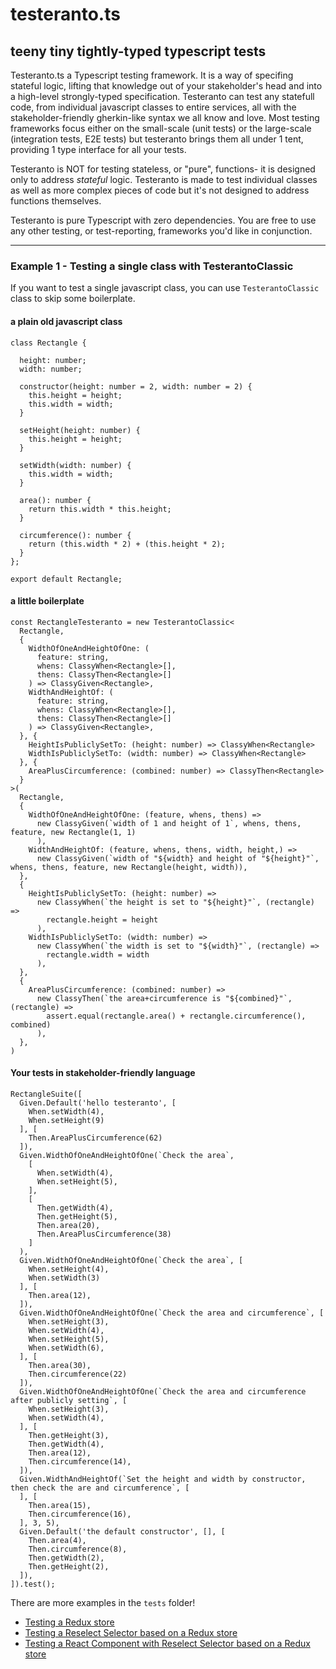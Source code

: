 # testeranto.ts
## teeny tiny tightly-typed typescript tests

Testeranto.ts a Typescript testing framework. It is a way of specifing stateful logic, lifting that knowledge out of your stakeholder's head and into a high-level strongly-typed specification. Testeranto can test any statefull code, from individual javascript classes to entire services, all with the stakeholder-friendly gherkin-like syntax we all know and love. Most testing frameworks focus either on the small-scale (unit tests) or the large-scale (integration tests, E2E tests) but testeranto brings them all under 1 tent, providing 1 type interface for all your tests. 

Testeranto is NOT for testing stateless, or "pure", functions- it is designed only to address _stateful_ logic. Testeranto is made to test individual classes as well as more complex pieces of code but it's not designed to address functions themselves.

Testeranto is pure Typescript with zero dependencies. You are free to use any other testing, or test-reporting, frameworks you'd like in conjunction.

---

### Example 1 - Testing a single class with TesterantoClassic

If you want to test a single javascript class, you can use `TesterantoClassic` class to skip some boilerplate. 

#### a plain old javascript class

```
class Rectangle {

  height: number;
  width: number;

  constructor(height: number = 2, width: number = 2) {
    this.height = height;
    this.width = width;
  }

  setHeight(height: number) {
    this.height = height;
  }

  setWidth(width: number) {
    this.width = width;
  }

  area(): number {
    return this.width * this.height;
  }

  circumference(): number {
    return (this.width * 2) + (this.height * 2);
  }
};

export default Rectangle;
```

#### a little boilerplate
```
const RectangleTesteranto = new TesterantoClassic<
  Rectangle,
  {
    WidthOfOneAndHeightOfOne: (
      feature: string,
      whens: ClassyWhen<Rectangle>[],
      thens: ClassyThen<Rectangle>[]
    ) => ClassyGiven<Rectangle>,
    WidthAndHeightOf: (
      feature: string,
      whens: ClassyWhen<Rectangle>[],
      thens: ClassyThen<Rectangle>[]
    ) => ClassyGiven<Rectangle>,
  }, {
    HeightIsPubliclySetTo: (height: number) => ClassyWhen<Rectangle>
    WidthIsPubliclySetTo: (width: number) => ClassyWhen<Rectangle>
  }, {
    AreaPlusCircumference: (combined: number) => ClassyThen<Rectangle>
  }
>(
  Rectangle,
  {
    WidthOfOneAndHeightOfOne: (feature, whens, thens) =>
      new ClassyGiven(`width of 1 and height of 1`, whens, thens, feature, new Rectangle(1, 1)
      ),
    WidthAndHeightOf: (feature, whens, thens, width, height,) =>
      new ClassyGiven(`width of "${width} and height of "${height}"`, whens, thens, feature, new Rectangle(height, width)),
  },
  {
    HeightIsPubliclySetTo: (height: number) =>
      new ClassyWhen(`the height is set to "${height}"`, (rectangle) =>
        rectangle.height = height
      ),
    WidthIsPubliclySetTo: (width: number) =>
      new ClassyWhen(`the width is set to "${width}"`, (rectangle) =>
        rectangle.width = width
      ),
  },
  {
    AreaPlusCircumference: (combined: number) =>
      new ClassyThen(`the area+circumference is "${combined}"`, (rectangle) =>
        assert.equal(rectangle.area() + rectangle.circumference(), combined)
      ),
  },
)
```

#### Your tests in stakeholder-friendly language
```
RectangleSuite([
  Given.Default('hello testeranto', [
    When.setWidth(4),
    When.setHeight(9)
  ], [
    Then.AreaPlusCircumference(62)
  ]),
  Given.WidthOfOneAndHeightOfOne(`Check the area`,
    [
      When.setWidth(4),
      When.setHeight(5),
    ],
    [
      Then.getWidth(4),
      Then.getHeight(5),
      Then.area(20),
      Then.AreaPlusCircumference(38)
    ]
  ),
  Given.WidthOfOneAndHeightOfOne(`Check the area`, [
    When.setHeight(4),
    When.setWidth(3)
  ], [
    Then.area(12),
  ]),
  Given.WidthOfOneAndHeightOfOne(`Check the area and circumference`, [
    When.setHeight(3),
    When.setWidth(4),
    When.setHeight(5),
    When.setWidth(6),
  ], [
    Then.area(30),
    Then.circumference(22)
  ]),
  Given.WidthOfOneAndHeightOfOne(`Check the area and circumference after publicly setting`, [
    When.setHeight(3),
    When.setWidth(4),
  ], [
    Then.getHeight(3),
    Then.getWidth(4),
    Then.area(12),
    Then.circumference(14),
  ]),
  Given.WidthAndHeightOf(`Set the height and width by constructor, then check the are and circumference`, [
  ], [
    Then.area(15),
    Then.circumference(16),
  ], 3, 5),
  Given.Default('the default constructor', [], [
    Then.area(4),
    Then.circumference(8),
    Then.getWidth(2),
    Then.getHeight(2),
  ]),
]).test();
```


There are more examples in the `tests` folder!

- [Testing a Redux store](/tests/Redux+Reselect+React/LoginStore.test.ts)
- [Testing a Reselect Selector based on a Redux store](/tests/Redux+Reselect+React/LoginSelector.test.ts)
- [Testing a React Component with Reselect Selector based on a Redux store](/tests/Redux+Reselect+React/LoginPage.test.ts)